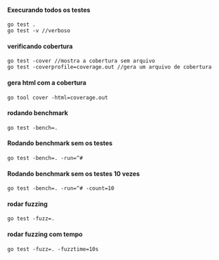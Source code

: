 #### Execurando todos os testes
```shell
go test . 
go test -v //verboso
```

#### verificando cobertura
```shell
go test -cover //mostra a cobertura sem arquivo
go test -coverprofile=coverage.out //gera um arquivo de cobertura
```

#### gera html com a cobertura
```shell
go tool cover -html=coverage.out
```

#### rodando benchmark
```shell
go test -bench=.
```

#### Rodando benchmark sem os testes
```shell
go test -bench=. -run=^#
```

#### Rodando benchmark sem os testes 10 vezes
```shell
go test -bench=. -run=^# -count=10
```

#### rodar fuzzing
```shell
go test -fuzz=.
```

#### rodar fuzzing com tempo
```shell
go test -fuzz=. -fuzztime=10s
```